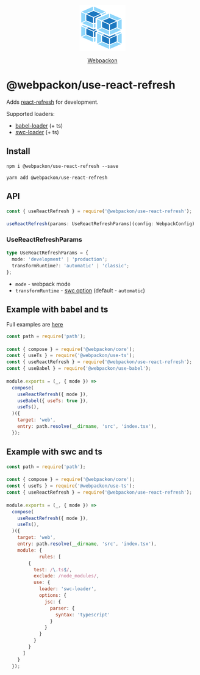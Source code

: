 <p align="center">
  <img src='https://raw.githubusercontent.com/AndTem/webpackon/master/images/logo.svg' height='120' width='120'>
</p>
<p align="center">
  <a href="https://github.com/AndTem/webpackon#readme">Webpackon</a>
</p>

# @webpackon/use-react-refresh

Adds [react-refresh](https://www.npmjs.com/package/react-refresh) for development.

Supported loaders:
- [babel-loader](https://www.npmjs.com/package/babel-loader) (+ ts)
- [swc-loader](https://github.com/swc-project/swc-loader) (+ ts)

## Install
```shell
npm i @webpackon/use-react-refresh --save
```

```shell
yarn add @webpackon/use-react-refresh
```

## API

```ts
const { useReactRefresh } = require('@webpackon/use-react-refresh');

useReactRefresh(params: UseReactRefreshParams)(config: WebpackConfig)
```

### UseReactRefreshParams
```ts
type UseReactRefreshParams = {
  mode: 'development' | 'production';
  transformRuntime?: 'automatic' | 'classic';
};
```

- ```mode``` - webpack mode
- ```transformRuntime``` - [swc option](https://swc.rs/docs/configuration/compilation#jsctransformreactruntime) (default - ```automatic```)

## Example with babel and ts
Full examples are [here](https://github.com/AndTem/webpackon/tree/master/examples)

```js
const path = require('path');

const { compose } = require('@webpackon/core');
const { useTs } = require('@webpackon/use-ts');
const { useReactRefresh } = require('@webpackon/use-react-refresh');
const { useBabel } = require('@webpackon/use-babel');

module.exports = (_, { mode }) =>
  compose(
    useReactRefresh({ mode }),
    useBabel({ useTs: true }),
    useTs(),
  )({
    target: 'web',
    entry: path.resolve(__dirname, 'src', 'index.tsx'),
  });

```

## Example with swc and ts

```js
const path = require('path');

const { compose } = require('@webpackon/core');
const { useTs } = require('@webpackon/use-ts');
const { useReactRefresh } = require('@webpackon/use-react-refresh');

module.exports = (_, { mode }) =>
  compose(
    useReactRefresh({ mode }),
    useTs(),
  )({
    target: 'web',
    entry: path.resolve(__dirname, 'src', 'index.tsx'),
    module: {
			rules: [
        {
          test: /\.ts$/,
          exclude: /node_modules/,
          use: {
            loader: 'swc-loader',
            options: {
              jsc: {
                parser: {
                  syntax: 'typescript'
                }
              }
            }
          }
        }
      ]
    }
  });

```
